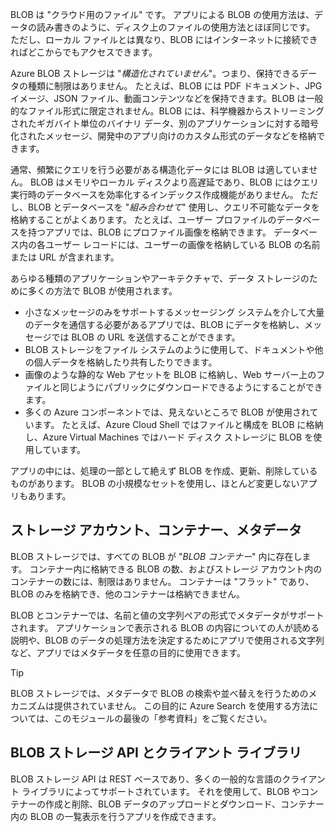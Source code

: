 BLOB は "クラウド用のファイル" です。 アプリによる BLOB の使用方法は、データの読み書きのように、ディスク上のファイルの使用方法とほぼ同じです。 ただし、ローカル ファイルとは異なり、BLOB にはインターネットに接続できればどこからでもアクセスできます。

Azure BLOB ストレージは "*構造化されていません*"。つまり、保持できるデータの種類に制限はありません。 たとえば、BLOB には PDF ドキュメント、JPG イメージ、JSON ファイル、動画コンテンツなどを保持できます。BLOB は一般的なファイル形式に限定されません。BLOB には、科学機器からストリーミングされたギガバイト単位のバイナリ データ、別のアプリケーションに対する暗号化されたメッセージ、開発中のアプリ向けのカスタム形式のデータなどを格納できます。

通常、頻繁にクエリを行う必要がある構造化データには BLOB は適していません。 BLOB はメモリやローカル ディスクより高遅延であり、BLOB にはクエリ実行時のデータベースを効率化するインデックス作成機能がありません。 ただし、BLOB とデータベースを "*組み合わせて*" 使用し、クエリ不可能なデータを格納することがよくあります。 たとえば、ユーザー プロファイルのデータベースを持つアプリでは、BLOB にプロファイル画像を格納できます。 データベース内の各ユーザー レコードには、ユーザーの画像を格納している BLOB の名前または URL が含まれます。

あらゆる種類のアプリケーションやアーキテクチャで、データ ストレージのために多くの方法で BLOB が使用されます。

- 小さなメッセージのみをサポートするメッセージング システムを介して大量のデータを通信する必要があるアプリでは、BLOB にデータを格納し、メッセージでは BLOB の URL を送信することができます。
- BLOB ストレージをファイル システムのように使用して、ドキュメントや他の個人データを格納したり共有したりできます。
- 画像のような静的な Web アセットを BLOB に格納し、Web サーバー上のファイルと同じようにパブリックにダウンロードできるようにすることができます。
- 多くの Azure コンポーネントでは、見えないところで BLOB が使用されています。 たとえば、Azure Cloud Shell ではファイルと構成を BLOB に格納し、Azure Virtual Machines ではハード ディスク ストレージに BLOB を使用しています。

アプリの中には、処理の一部として絶えず BLOB を作成、更新、削除しているものがあります。 BLOB の小規模なセットを使用し、ほとんど変更しないアプリもあります。

## <a name="storage-accounts-containers-and-metadata"></a>ストレージ アカウント、コンテナー、メタデータ

BLOB ストレージでは、すべての BLOB が "*BLOB コンテナー*" 内に存在します。 コンテナー内に格納できる BLOB の数、およびストレージ アカウント内のコンテナーの数には、制限はありません。 コンテナーは "フラット" であり、BLOB のみを格納でき、他のコンテナーは格納できません。

BLOB とコンテナーでは、名前と値の文字列ペアの形式でメタデータがサポートされます。 アプリケーションで表示される BLOB の内容についての人が読める説明や、BLOB のデータの処理方法を決定するためにアプリで使用される文字列など、アプリではメタデータを任意の目的に使用できます。

> [!TIP]
> BLOB ストレージでは、メタデータで BLOB の検索や並べ替えを行うためのメカニズムは提供されていません。 この目的に Azure Search を使用する方法については、このモジュールの最後の「参考資料」をご覧ください。

## <a name="the-blob-storage-api-and-client-libraries"></a>BLOB ストレージ API とクライアント ライブラリ

BLOB ストレージ API は REST ベースであり、多くの一般的な言語のクライアント ライブラリによってサポートされています。 それを使用して、BLOB やコンテナーの作成と削除、BLOB データのアップロードとダウンロード、コンテナー内の BLOB の一覧表示を行うアプリを作成できます。